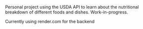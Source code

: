 Personal project using the USDA API to learn about the nutritional breakdown of different foods and dishes. Work-in-progress.

Currently using render.com for the backend
